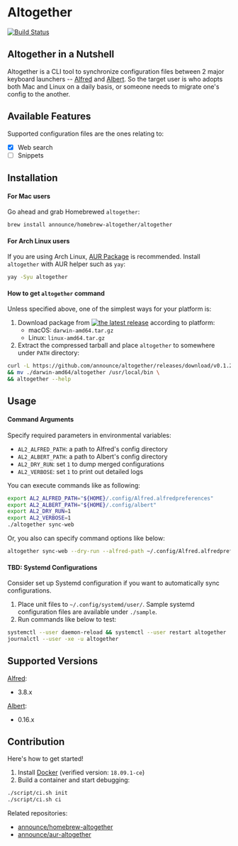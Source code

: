 Altogether
===

[![Build Status](https://dev.azure.com/announce/altogether/_apis/build/status/announce.altogether?branchName=master)](https://dev.azure.com/announce/altogether/_build/latest?definitionId=4&branchName=master)

## Altogether in a Nutshell

Altogether is a CLI tool to synchronize configuration files between 2 major keyboard launchers -- [Alfred](https://www.alfredapp.com/) and [Albert](https://albertlauncher.github.io/).
So the target user is who adopts both Mac and Linux on a daily basis, or someone needs to migrate one's config to the another.

## Available Features

Supported configuration files are the ones relating to:

* [x] Web search
* [ ] Snippets

## Installation

#### For Mac users

Go ahead and grab Homebrewed `altogether`:

```bash
brew install announce/homebrew-altogether/altogether
```

#### For Arch Linux users

If you are using Arch Linux, [AUR Package](https://aur.archlinux.org/packages/altogether/) is recommended.
Install `altogether` with AUR helper such as `yay`:

```bash
yay -Syu altogether
```

#### How to get `altogether` command

Unless specified above, one of the simplest ways for your platform is:

1. Download package from [![the latest release](https://img.shields.io/github/release/announce/altogether.svg?style=flat)](https://github.com/announce/altogether/releases/latest) according to platform:
    * macOS: `darwin-amd64.tar.gz`
    * Linux: `linux-amd64.tar.gz`
1. Extract the compressed tarball and place `altogether` to somewhere under `PATH` directory:

```bash
curl -L https://github.com/announce/altogether/releases/download/v0.1.2/darwin-amd64.tar.gz | tar -zxvf - \
&& mv ./darwin-amd64/altogether /usr/local/bin \
&& altogether --help
```

## Usage

#### Command Arguments

Specify required parameters in environmental variables:

* `AL2_ALFRED_PATH`: a path to Alfred's config directory
* `AL2_ALBERT_PATH`: a path to Albert's config directory
* `AL2_DRY_RUN`: set `1` to dump merged configurations 
* `AL2_VERBOSE`: set `1` to print out detailed logs

You can execute commands like as following:

```bash
export AL2_ALFRED_PATH="${HOME}/.config/Alfred.alfredpreferences"
export AL2_ALBERT_PATH="${HOME}/.config/albert"
export AL2_DRY_RUN=1
export AL2_VERBOSE=1
./altogether sync-web
```

Or, you also can specify command options like below:

```bash
altogether sync-web --dry-run --alfred-path ~/.config/Alfred.alfredpreferences --albert-path ~/.config/testdata/albert
```

#### TBD: Systemd Configurations

Consider set up Systemd configuration if you want to automatically sync configurations.

1. Place unit files to `~/.config/systemd/user/`. Sample systemd configuration files are available under `./sample`.
1. Run commands like below to test:

```bash
systemctl --user daemon-reload && systemctl --user restart altogether
journalctl --user -xe -u altogether
```

## Supported Versions

[Alfred](https://www.alfredapp.com/changelog/):

* 3.8.x

[Albert](https://albertlauncher.github.io/docs/changelog/):

* 0.16.x


## Contribution

Here's how to get started!

1. Install [Docker](https://docs.docker.com/install/) (verified version: `18.09.1-ce`)
1. Build a container and start debugging:
 
 ```bash
./script/ci.sh init
./script/ci.sh ci
```

Related repositories:

* [announce/homebrew-altogether](https://github.com/announce/homebrew-altogether)
* [announce/aur-altogether](https://github.com/announce/aur-altogether)
